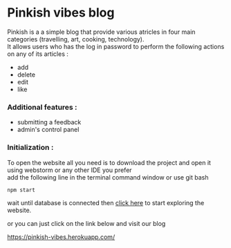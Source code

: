 # Pinkish vibes blog

Pinkish is a a simple blog that provide various atricles in four main categories (travelling, art, cooking, technology).  
It allows users who has the log in password to perform the following actions on any of its articles  :
  - add
  - delete
  - edit
  - like

### Additional features  :
  - submitting a feedback 
  - admin's control panel

### Initialization :
To open the website all you need is to download the project and open it using webstorm or any other IDE you prefer  
add the following line in the terminal command window or use git bash
```sh
npm start
```
wait until database is connected then [click here](http://localhost:3000) to start exploring the website.


or you can just click on the link below and visit our blog


https://pinkish-vibes.herokuapp.com/



